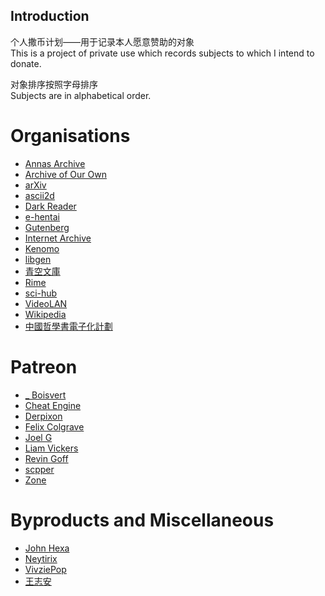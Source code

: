 ## Introduction

个人撒币计划——用于记录本人愿意赞助的对象  
This is a project of private use which records subjects to which I intend to donate.

对象排序按照字母排序  
Subjects are in alphabetical order.

# Organisations
- [Annas Archive](annas-archive.org/donate)
- [Archive of Our Own](https://archiveofourown.org/donate)
- [arXiv](https://arxiv.org/about/donate)
- [ascii2d](https://ascii2d.net/readme) 
- [Dark Reader](https://opencollective.com/darkreader/donate)
- [e-hentai](https://e-hentai.org/bitcoin.php)
- [Gutenberg](https://gutenberg.org/donate/)
- [Internet Archive](https://archive.org/donate)
- [Kenomo](https://kemono.party/support)
- [libgen](https://libgen.life/viewtopic.php?p=79795)
- [青空文庫](https://honnomirai.net/donate.html)
- [Rime](https://rime.im/donate/)
- [sci-hub](https://sci-hub.se/donate)
- [VideoLAN](https://www.videolan.org/contribute.html#money)
- [Wikipedia](https://donate.wikimedia.org/w/index.php?title=Special:LandingPage&country=SG&uselang=zh-cn&utm_medium=spontaneous&utm_source=fr-redir&utm_campaign=spontaneous)
- [中國哲學書電子化計劃](https://ctext.org/help-us/zh#donate)
# Patreon
- [_ Boisvert](https://www.patreon.com/boisvert)
- [Cheat Engine](https://www.patreon.com/cheatengine)
- [Derpixon](https://www.patreon.com/derpixon)
- [Felix Colgrave](https://www.patreon.com/felixcolgrave)
- [Joel G](https://www.patreon.com/joelg)
- [Liam Vickers](https://www.patreon.com/LiamVickersAnimation)
- [Revin Goff](https://www.patreon.com/revgoff)
- [scpper](https://www.patreon.com/scpper)
- [Zone](https://www.patreon.com/zone)
# Byproducts and Miscellaneous
- [John Hexa](https://afdian.net/a/q9adg)
- [Neytirix](https://neytirix.shop/)
- [VivziePop](https://sharkrobot.com/collections/vivziepop)
- [王志安](https://www.paypal.com/paypalme/wangjuzhian)
